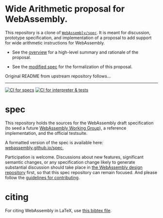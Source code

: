# Wide Arithmetic proposal for WebAssembly.

This repository is a clone of
[`WebAssembly/spec`](https://github.com/WebAssembly/spec/). It is meant for
discussion, prototype specification, and implementation of a proposal to add
support for wide arithmetic instructions for WebAssembly.

* See the [overview](./proposals/wide-arithmetic/Overview.md) for a
  high-level summary and rationale of the proposal.

* See the [modified spec](https://webassembly.github.io/wide-arithmetic/core/)
  for the formalization of this proposal.

Original README from upstream repository follows...

--------------------------------------------------------------------------------

[![CI for specs](https://github.com/WebAssembly/spec/actions/workflows/ci-spec.yml/badge.svg)](https://github.com/WebAssembly/spec/actions/workflows/ci-spec.yml)
[![CI for interpreter & tests](https://github.com/WebAssembly/spec/actions/workflows/ci-interpreter.yml/badge.svg)](https://github.com/WebAssembly/spec/actions/workflows/ci-interpreter.yml)

# spec

This repository holds the sources for the WebAssembly draft specification
(to seed a future
[WebAssembly Working Group](https://lists.w3.org/Archives/Public/public-new-work/2017Jun/0005.html)),
a reference implementation, and the official testsuite.

A formatted version of the spec is available here:
[webassembly.github.io/spec](https://webassembly.github.io/spec/),

Participation is welcome. Discussions about new features, significant semantic
changes, or any specification change likely to generate substantial discussion
should take place in
[the WebAssembly design repository](https://github.com/WebAssembly/design)
first, so that this spec repository can remain focused. And please follow the
[guidelines for contributing](Contributing.md).

# citing

For citing WebAssembly in LaTeX, use [this bibtex file](wasm-specs.bib).

